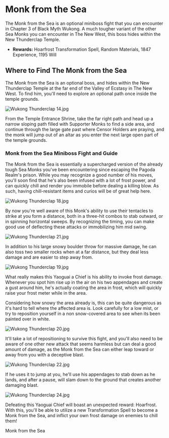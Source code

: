 # Monk from the Sea

The Monk from the Sea is an optional miniboss fight that you can encounter in Chapter 3 of Black Myth Wukong. A much tougher variant of the other Sea Monks you can encounter in The New West, this boss hides within the New Thunderclap Temple. 

  * **Rewards:** Hoarfrost Transformation Spell, Random Materials, 1847 Experience, 1195 Will

## Where to Find The Monk from the Sea

The Monk from the Sea is an optional boss, and hides within the New Thunderclap Temple at the far end of the Valley of Ecstasy in The New West. To find him, you'll need to explore an optional path once inside the temple grounds. 

![Wukong Thunderclap 14.jpg](https://oyster.ignimgs.com/mediawiki/apis.ign.com/black-myth-wukong/7/71/Wukong_Thunderclap_14.jpg)

From the Temple Entrance Shrine, take the far right path and head up a narrow sloping path filled with Supporter Monks to find a side area, and continue through the large gate past where Censor Holders are praying, and the monk will jump out of an altar as you enter the next large open part of the temple grounds. 

### Monk from the Sea Miniboss Fight and Guide

The Monk from the Sea is essentially a supercharged version of the already tough Sea Monks you've been encountering since escaping the Pagoda Realm's prison. While you may recognize a good number of his moves, you'll soon find that he's also been infused with a lot of frost power, and can quickly chill and render you immobile before dealing a killing blow. As such, having chill-resistant items and curios will be of great help here. 

![Wukong Thunderclap 18.jpg](https://oyster.ignimgs.com/mediawiki/apis.ign.com/black-myth-wukong/c/ce/Wukong_Thunderclap_18.jpg)

By now you're well aware of this Monk's ability to use their tentacles to strike at you form a distance, both in a three-hit combos to stab outward, or in spinning horizontal sweeps. By recognizing the timing, you can make good use of deflecting these attacks or immobilizing him mid swing. 

![Wukong Thunderclap 21.jpg](https://oyster.ignimgs.com/mediawiki/apis.ign.com/black-myth-wukong/f/f5/Wukong_Thunderclap_21.jpg)

In addition to his large snowy boulder throw for massive damage, he can also toss two smaller rocks when at a far distance, but they deal less damage and are easier to step away from. 

![Wukong Thunderclap 19.jpg](https://oyster.ignimgs.com/mediawiki/apis.ign.com/black-myth-wukong/5/54/Wukong_Thunderclap_19.jpg)

What really makes this Yaoguai a Chief is his ability to invoke frost damage. Whenever you spot him rise up in the air on his two appendages and create a gust around him, he's actually coating the area in frost, which will quickly raise your frost meter while in the area. 

Considering how snowy the area already is, this can be quite dangerous as it's hard to tell where the affected area is. Look carefully for a low mist, or try to reposition yourself in a non snow-covered area to see when its been painted over in white. 

![Wukong Thunderclap 20.jpg](https://oyster.ignimgs.com/mediawiki/apis.ign.com/black-myth-wukong/d/dc/Wukong_Thunderclap_20.jpg)

It'll take a lot of repositioning to survive this fight, and you'll also need to be aware of one other new attack that seems harmless but can deal a good amount of damage, as the Monk from the Sea can either leap toward or away from you with a deceptive blast. 

![Wukong Thunderclap 22.jpg](https://oyster.ignimgs.com/mediawiki/apis.ign.com/black-myth-wukong/7/76/Wukong_Thunderclap_22.jpg)

If he uses it to jump at you, he'll use his appendages to stab down as he lands, and after a pause, will slam down to the ground that creates another damaging blast. 

![Wukong Thunderclap 24.jpg](https://oyster.ignimgs.com/mediawiki/apis.ign.com/black-myth-wukong/9/9a/Wukong_Thunderclap_24.jpg)

Defeating this Yaoguai Chief will boast an unexpected reward: Hoarfrost. With this, you'll be able to utilize a new Transformation Spell to become a Monk from the Sea, and inflict your own frost damage on enemies to chill them! 

Monk from the Sea